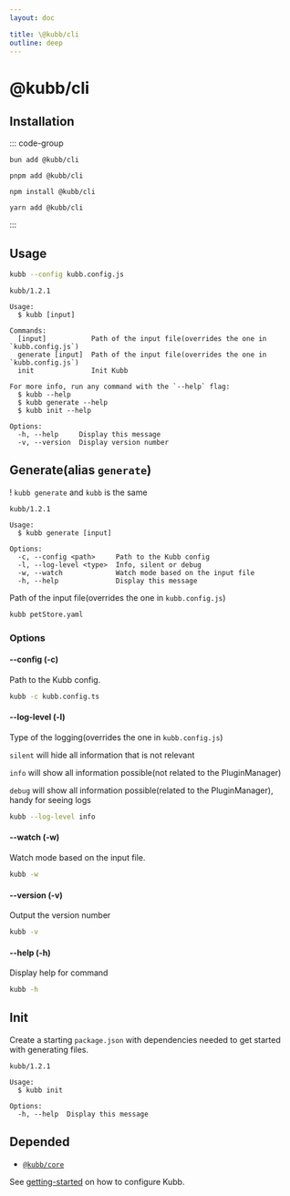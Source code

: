 ```yaml
---
layout: doc

title: \@kubb/cli
outline: deep
---
```

# @kubb/cli

## Installation

::: code-group

```shell [bun]
bun add @kubb/cli
```

```shell [pnpm]
pnpm add @kubb/cli
```

```shell [npm]
npm install @kubb/cli
```

```shell [yarn]
yarn add @kubb/cli
```

:::

## Usage

```sh
kubb --config kubb.config.js
```

```mdx
kubb/1.2.1

Usage:
  $ kubb [input]

Commands:
  [input]           Path of the input file(overrides the one in `kubb.config.js`)
  generate [input]  Path of the input file(overrides the one in `kubb.config.js`)
  init              Init Kubb

For more info, run any command with the `--help` flag:
  $ kubb --help
  $ kubb generate --help
  $ kubb init --help

Options:
  -h, --help     Display this message
  -v, --version  Display version number
```

## Generate(alias `generate`)

! `kubb generate` and `kubb` is the same

```mdx
kubb/1.2.1

Usage:
  $ kubb generate [input]

Options:
  -c, --config <path>     Path to the Kubb config
  -l, --log-level <type>  Info, silent or debug
  -w, --watch             Watch mode based on the input file
  -h, --help              Display this message
```

Path of the input file(overrides the one in `kubb.config.js`)

```sh
kubb petStore.yaml
```

### Options

#### --config (-c)

Path to the Kubb config.

```sh
kubb -c kubb.config.ts
```

#### --log-level (-l)

Type of the logging(overrides the one in `kubb.config.js`)

`silent` will hide all information that is not relevant

`info` will show all information possible(not related to the PluginManager)

`debug` will show all information possible(related to the PluginManager), handy for seeing logs
 

```sh
kubb --log-level info
```

#### --watch (-w)

Watch mode based on the input file.

```sh
kubb -w
```

#### --version (-v)

Output the version number

```sh
kubb -v
```

#### --help (-h)

Display help for command

```sh
kubb -h
```


## Init
Create a starting `package.json` with dependencies needed to get started with generating files.

```mdx
kubb/1.2.1

Usage:
  $ kubb init

Options:
  -h, --help  Display this message
```

## Depended

- [`@kubb/core`](/plugins/core/)

See [getting-started](/introduction) on how to configure Kubb.
